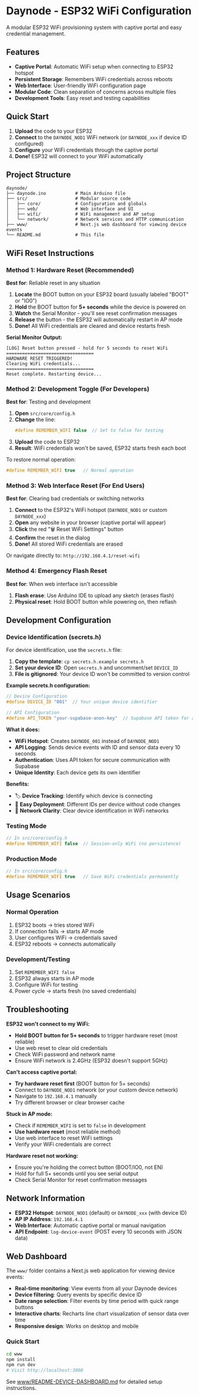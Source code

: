 # Daynode - ESP32 WiFi Configuration

A modular ESP32 WiFi provisioning system with captive portal and easy credential management.

## Features

- **Captive Portal**: Automatic WiFi setup when connecting to ESP32 hotspot
- **Persistent Storage**: Remembers WiFi credentials across reboots
- **Web Interface**: User-friendly WiFi configuration page
- **Modular Code**: Clean separation of concerns across multiple files
- **Development Tools**: Easy reset and testing capabilities

## Quick Start

1. **Upload** the code to your ESP32
2. **Connect** to the `DAYNODE_NOD1` WiFi network (or `DAYNODE_xxx` if device ID configured)
3. **Configure** your WiFi credentials through the captive portal
4. **Done!** ESP32 will connect to your WiFi automatically

## Project Structure

```
daynode/
├── daynode.ino           # Main Arduino file
├── src/                  # Modular source code
│   ├── core/             # Configuration and globals
│   ├── web/              # Web interface and UI
│   ├── wifi/             # WiFi management and AP setup
│   └── network/          # Network services and HTTP communication
├── www/                  # Next.js web dashboard for viewing device events
└── README.md             # This file
```

## WiFi Reset Instructions

### Method 1: Hardware Reset (Recommended)

**Best for**: Reliable reset in any situation

1. **Locate** the BOOT button on your ESP32 board (usually labeled "BOOT" or "IO0")
2. **Hold** the BOOT button for **5+ seconds** while the device is powered on
3. **Watch** the Serial Monitor - you'll see reset confirmation messages
4. **Release** the button - the ESP32 will automatically restart in AP mode
5. **Done!** All WiFi credentials are cleared and device restarts fresh

**Serial Monitor Output:**

```
[LOG] Reset button pressed - hold for 5 seconds to reset WiFi
=================================
HARDWARE RESET TRIGGERED!
Clearing WiFi credentials...
=================================
Reset complete. Restarting device...
```

### Method 2: Development Toggle (For Developers)

**Best for**: Testing and development

1. **Open** `src/core/config.h`
2. **Change** the line:
   ```cpp
   #define REMEMBER_WIFI false  // Set to false for testing
   ```
3. **Upload** the code to ESP32
4. **Result**: WiFi credentials won't be saved, ESP32 starts fresh each boot

To restore normal operation:

```cpp
#define REMEMBER_WIFI true   // Normal operation
```

### Method 3: Web Interface Reset (For End Users)

**Best for**: Clearing bad credentials or switching networks

1. **Connect** to the ESP32's WiFi hotspot (`DAYNODE_NOD1` or custom `DAYNODE_xxx`)
2. **Open** any website in your browser (captive portal will appear)
3. **Click** the red "🗑️ Reset WiFi Settings" button
4. **Confirm** the reset in the dialog
5. **Done!** All stored WiFi credentials are erased

Or navigate directly to: `http://192.168.4.1/reset-wifi`

### Method 4: Emergency Flash Reset

**Best for**: When web interface isn't accessible

1. **Flash erase**: Use Arduino IDE to upload any sketch (erases flash)
2. **Physical reset**: Hold BOOT button while powering on, then reflash

## Development Configuration

### Device Identification (secrets.h)

For device identification, use the `secrets.h` file:

1. **Copy the template**: `cp secrets.h.example secrets.h`
2. **Set your device ID**: Open `secrets.h` and uncomment/set `DEVICE_ID`
3. **File is gitignored**: Your device ID won't be committed to version control

**Example secrets.h configuration:**

```cpp
// Device Configuration
#define DEVICE_ID "001"  // Your unique device identifier

// API Configuration
#define API_TOKEN "your-supabase-anon-key"  // Supabase API token for authentication
```

**What it does:**

- **WiFi Hotspot**: Creates `DAYNODE_001` instead of `DAYNODE_NOD1`
- **API Logging**: Sends device events with ID and sensor data every 10 seconds
- **Authentication**: Uses API token for secure communication with Supabase
- **Unique Identity**: Each device gets its own identifier

**Benefits:**

- 🏷️ **Device Tracking**: Identify which device is connecting
- 🔄 **Easy Deployment**: Different IDs per device without code changes
- 📡 **Network Clarity**: Clear device identification in WiFi networks

### Testing Mode

```cpp
// In src/core/config.h
#define REMEMBER_WIFI false  // Session-only WiFi (no persistence)
```

### Production Mode

```cpp
// In src/core/config.h
#define REMEMBER_WIFI true   // Save WiFi credentials permanently
```

## Usage Scenarios

### Normal Operation

1. ESP32 boots → tries stored WiFi
2. If connection fails → starts AP mode
3. User configures WiFi → credentials saved
4. ESP32 reboots → connects automatically

### Development/Testing

1. Set `REMEMBER_WIFI false`
2. ESP32 always starts in AP mode
3. Configure WiFi for testing
4. Power cycle → starts fresh (no saved credentials)

## Troubleshooting

**ESP32 won't connect to my WiFi:**

- **Hold BOOT button for 5+ seconds** to trigger hardware reset (most reliable)
- Use web reset to clear old credentials
- Check WiFi password and network name
- Ensure WiFi network is 2.4GHz (ESP32 doesn't support 5GHz)

**Can't access captive portal:**

- **Try hardware reset first** (BOOT button for 5+ seconds)
- Connect to `DAYNODE_NOD1` network (or your custom device network)
- Navigate to `192.168.4.1` manually
- Try different browser or clear browser cache

**Stuck in AP mode:**

- Check if `REMEMBER_WIFI` is set to `false` in development
- **Use hardware reset** (most reliable method)
- Use web interface to reset WiFi settings
- Verify your WiFi credentials are correct

**Hardware reset not working:**

- Ensure you're holding the correct button (BOOT/IO0, not EN)
- Hold for full 5+ seconds until you see serial output
- Check Serial Monitor for reset confirmation messages

## Network Information

- **ESP32 Hotspot**: `DAYNODE_NOD1` (default) or `DAYNODE_xxx` (with device ID)
- **AP IP Address**: `192.168.4.1`
- **Web Interface**: Automatic captive portal or manual navigation
- **API Endpoint**: `log-device-event` (POST every 10 seconds with JSON data)

## Web Dashboard

The `www/` folder contains a Next.js web application for viewing device events:

- **Real-time monitoring**: View events from all your Daynode devices
- **Device filtering**: Query events by specific device ID
- **Date range selection**: Filter events by time period with quick range buttons
- **Interactive charts**: Recharts line chart visualization of sensor data over time
- **Responsive design**: Works on desktop and mobile

### Quick Start

```bash
cd www
npm install
npm run dev
# Visit http://localhost:3000
```

See [www/README-DEVICE-DASHBOARD.md](www/README-DEVICE-DASHBOARD.md) for detailed setup instructions.
